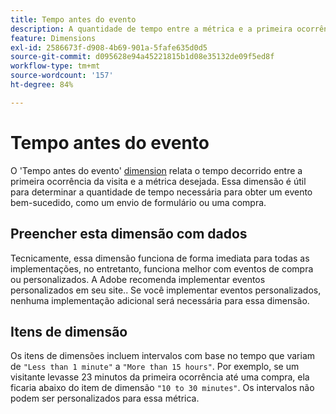 ```yaml
---
title: Tempo antes do evento
description: A quantidade de tempo entre a métrica e a primeira ocorrência da visita.
feature: Dimensions
exl-id: 2586673f-d908-4b69-901a-5fafe635d0d5
source-git-commit: d095628e94a45221815b1d08e35132de09f5ed8f
workflow-type: tm+mt
source-wordcount: '157'
ht-degree: 84%

---
```


# Tempo antes do evento

O &#39;Tempo antes do evento&#39; [dimension](overview.md) relata o tempo decorrido entre a primeira ocorrência da visita e a métrica desejada. Essa dimensão é útil para determinar a quantidade de tempo necessária para obter um evento bem-sucedido, como um envio de formulário ou uma compra.

## Preencher esta dimensão com dados

Tecnicamente, essa dimensão funciona de forma imediata para todas as implementações, no entretanto, funciona melhor com eventos de compra ou personalizados. A Adobe recomenda implementar eventos personalizados em seu site.. Se você implementar eventos personalizados, nenhuma implementação adicional será necessária para essa dimensão.

## Itens de dimensão

Os itens de dimensões incluem intervalos com base no tempo que variam de `"Less than 1 minute"` a `"More than 15 hours"`. Por exemplo, se um visitante levasse 23 minutos da primeira ocorrência até uma compra, ela ficaria abaixo do item de dimensão `"10 to 30 minutes"`. Os intervalos não podem ser personalizados para essa métrica.
